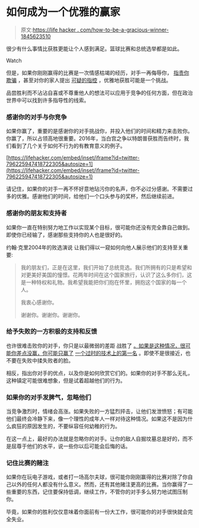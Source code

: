 # 如何成为一个优雅的赢家

> 原文:[https://life hacker . com/how-to-be-a-gracious-winner-1845623510](https://lifehacker.com/how-to-be-a-gracious-winner-1845623510)

很少有什么事情比获胜更能让个人感到满足。篮球比赛和总统选举都是如此。

Watch

但是，如果你刚刚赢得的比赛是一次情感枯竭的经历，对手一再侮辱你， [指责你欺骗](https://foreignpolicy.com/2020/11/05/election-2020-trump-biden-false-claims-voter-fraud/) ，甚至对你的家人提出 [可疑的指控](https://www.nbcnews.com/politics/meet-the-press/blog/meet-press-blog-latest-news-analysis-data-driving-political-discussion-n988541/ncrd1181136#blogHeader) ，优雅地获胜可能是一个挑战。

品尝胜利而不沾沾自喜或不尊重他人的想法可以应用于竞争的任何方面，但在政治世界中可以找到许多指导性的线索。

### **感谢你的对手与你竞争**

如果你赢了，重要的是感谢你的对手挑战你，并投入他们的时间和精力来击败你。你赢了，所以占领高地很重要。2016年，当白宫之争以特朗普获胜而告终时，我们看到了几个关于如何不行为的有教育意义的例子。

 [https://lifehacker.com/embed/inset/iframe?id=twitter-796225947418722305&autosize=1](https://lifehacker.com/embed/inset/iframe?id=twitter-796225947418722305&autosize=1) 

请记住，如果你的对手一再不怀好意地玷污你的名声，你不必过分感谢。不需要过多的优雅。感谢他们的时间，给他们一个口头参与的奖杯，然后继续前进。

### **感谢你的朋友和支持者**

如果你一直在特别努力地工作以实现某个目标，很可能你还没有完全靠自己做到。即使你已经输了，感谢那些支持你的人也是很好的。

约翰·克里2004年的败选演说 让我们得以一窥如何向他人展示他们的支持至关重要:

> 我的朋友们，正是在这里，我们开始了总统竞选。我们所拥有的只是希望和对更美好美国的憧憬。花两年时间在这个国家旅行，认识了这么多你们，这是一种特权和礼物。我希望我能把你们抱在怀里，拥抱这个国家的每一个人。
> 
> 我衷心感谢你。
> 
> 谢谢你。谢谢你。谢谢你。

### **给予失败的一方积极的支持和反馈**

也许很难击败你的对手，你只是以最微弱的差距 战胜了 [。如果是这种情况，很可能你差点没赢，你可能只赢了](https://www.politico.com/2016-election/results/map/president/michigan/) [一个过时的技术上的第一名](https://en.wikipedia.org/wiki/United_States_Electoral_College) 。即使不是很接近，也不要在失败中揉失败者的脸。

相反，指出你对手的优点，以及你是如何欣赏它们的。如果你的对手不那么无礼，这种镇定可能很难想象，但是试着超越他们的行为。

### 如果你的对手发脾气，忽略他们

当竞争激烈时，情绪会高涨。如果失败的一方猛烈抨击，让他们发泄愤怒；有可能他们最终会冷静下来，像一个理性的成年人一样对待这种情况。如果这不是因为什么疯狂的原因发生的，不要纵容任何幼稚的行为。

在这一点上，最好的办法就是忽略你的对手。让你的敌人自掘坟墓总是好的，而不是屈尊于他们的水平，说一些你以后可能会后悔的话。

### **记住比赛的赌注**

如果你在玩电子游戏，或者打一场高尔夫球，很可能你刚刚赢得的比赛对除了你自己以外的任何人都没有什么意义。然而，还有其他赌注更高的比赛。当你赢得了一些重要的东西，记住要保持低调，继续工作，不管你的对手多么努力地试图压制你。

毕竟，如果你的胜利仅仅意味着你面前有一份大工作，很可能你的对手很快就会完全失业。